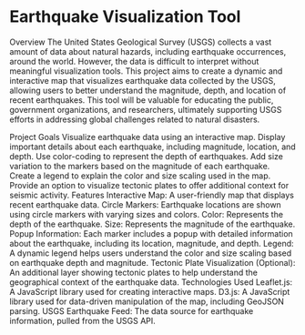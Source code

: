 # Earthquake Visualization Tool
Overview
The United States Geological Survey (USGS) collects a vast amount of data about natural hazards, including earthquake occurrences, around the world. However, the data is difficult to interpret without meaningful visualization tools. This project aims to create a dynamic and interactive map that visualizes earthquake data collected by the USGS, allowing users to better understand the magnitude, depth, and location of recent earthquakes. This tool will be valuable for educating the public, government organizations, and researchers, ultimately supporting USGS efforts in addressing global challenges related to natural disasters.

Project Goals
Visualize earthquake data using an interactive map.
Display important details about each earthquake, including magnitude, location, and depth.
Use color-coding to represent the depth of earthquakes.
Add size variation to the markers based on the magnitude of each earthquake.
Create a legend to explain the color and size scaling used in the map.
Provide an option to visualize tectonic plates to offer additional context for seismic activity.
Features
Interactive Map: A user-friendly map that displays recent earthquake data.
Circle Markers: Earthquake locations are shown using circle markers with varying sizes and colors.
Color: Represents the depth of the earthquake.
Size: Represents the magnitude of the earthquake.
Popup Information: Each marker includes a popup with detailed information about the earthquake, including its location, magnitude, and depth.
Legend: A dynamic legend helps users understand the color and size scaling based on earthquake depth and magnitude.
Tectonic Plate Visualization (Optional): An additional layer showing tectonic plates to help understand the geographical context of the earthquake data.
Technologies Used
Leaflet.js: A JavaScript library used for creating interactive maps.
D3.js: A JavaScript library used for data-driven manipulation of the map, including GeoJSON parsing.
USGS Earthquake Feed: The data source for earthquake information, pulled from the USGS API.
